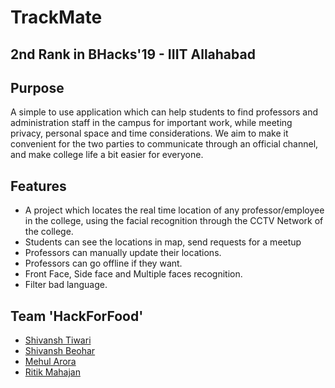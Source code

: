 # TrackMate
## 2nd Rank in BHacks'19 - IIIT Allahabad
## Purpose
A simple to use application which can help students to find professors and administration staff in the campus for important work, while meeting privacy,
personal space and time considerations. We aim to make it convenient for the two parties to communicate through an official channel, and make college life
a bit easier for everyone.

## Features

- A project which locates the real time location of any professor/employee in the college, using the facial recognition through the CCTV Network of the college.
- Students can see the locations in map, send requests for a meetup
- Professors can manually update their locations.
- Professors can go offline if they want.
- Front Face, Side face and Multiple faces recognition.
- Filter bad language.

## Team  'HackForFood'
- [Shivansh Tiwari](https://github.com/shiv07tiwari)
- [Shivansh Beohar](https://github.com/trancenoid)
- [Mehul Arora](https://github.com/humbletechy)
- [Ritik Mahajan](https://github.com/infinitus11)
